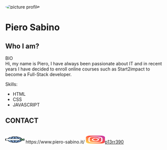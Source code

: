 <img src="https://i.ibb.co/KKnc3X6/Picture-profile-2.jpg"  alt="picture profile" width="200px" height="220px" style="border-radius:50%">
<h1> Piero Sabino</h1>

 <h2> Who I am?</h2>
<p >BIO<br/>
Hi, my name is Piero, I have always been passionate about IT and in recent years I have decided to enroll online courses such as Start2impact to become a Full-Stack developer.
</p>

Skills:
- HTML
- CSS 
- JAVASCRIPT



<h2>CONTACT</h2><br/>
<img src="/img/web-search-engine.svg" width="60px" height="25px"> https://www.piero-sabino.it/
<img src="/img/instagram.svg" width="60px" height="25px"><a href="https://www.instagram.com/p13rr390/">p13rr390</a> 
